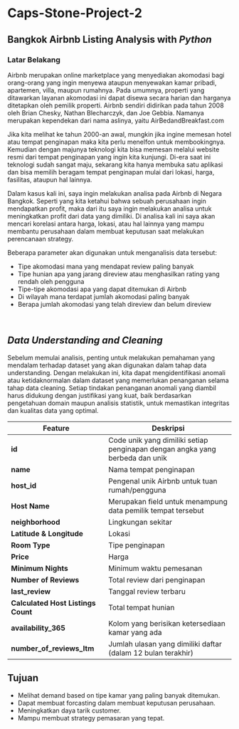# Caps-Stone-Project-2
## **Bangkok Airbnb Listing Analysis with *Python***

### **Latar Belakang**
Airbnb merupakan online marketplace yang menyediakan akomodasi bagi orang-orang yang ingin menyewa ataupun menyewakan kamar pribadi, apartemen, villa, maupun rumahnya.
Pada umumnya, properti yang ditawarkan layanan akomodasi ini dapat disewa secara harian dan harganya ditetapkan oleh pemilik properti.
Airbnb sendiri didirikan pada tahun 2008 oleh Brian Chesky, Nathan Blecharczyk, dan Joe Gebbia. Namanya merupakan kependekan dari nama aslinya, yaitu AirBedandBreakfast.com

Jika kita melihat ke tahun 2000-an awal, mungkin jika ingine memesan hotel atau tempat penginapan maka kita perlu menelfon untuk membookingnya. Kemudian dengan majunya teknologi kita bisa memesan melalui website resmi dari tempat penginapan yang ingin kita kunjungi. Di-era saat ini teknologi sudah sangat maju, sekarang kita hanya membuka satu aplikasi dan bisa memilih beragam tempat penginapan mulai dari lokasi, harga, fasilitas, ataupun hal lainnya.

Dalam kasus kali ini, saya ingin melakukan analisa pada Airbnb di Negara Bangkok. Seperti yang kita ketahui bahwa sebuah perusahaan ingin mendapatkan profit, maka dari itu saya ingin melakukan analisa untuk meningkatkan profit dari data yang dimiliki. Di analisa kali ini saya akan mencari korelasi antara harga, lokasi, atau hal lainnya yang mampu membantu perusahaan dalam membuat keputusan saat melakukan perencanaan strategy.

Beberapa parameter akan digunakan untuk menganalisis data tersebut:
<br>
* Tipe akomodasi mana yang mendapat review paling banyak
* Tipe hunian apa yang jarang direview atau menghasilkan rating yang rendah oleh pengguna
* Tipe-tipe akomodasi apa yang dapat ditemukan di Airbnb
* Di wilayah mana terdapat jumlah akomodasi paling banyak
* Berapa jumlah akomodasi yang telah direview dan belum direview
<br>

## *Data Understanding and Cleaning*

Sebelum memulai analisis, penting untuk melakukan pemahaman yang mendalam terhadap dataset yang akan digunakan dalam tahap data understanding. Dengan melakukan ini, kita dapat mengidentifikasi anomali atau ketidaknormalan dalam dataset yang memerlukan penanganan selama tahap data cleaning. Setiap tindakan penanganan anomali yang diambil harus didukung dengan justifikasi yang kuat, baik berdasarkan pengetahuan domain maupun analisis statistik, untuk memastikan integritas dan kualitas data yang optimal.

| Feature                               | Deskripsi |
|---------------------------------|-----------------------------------------------------------------------------|
| **id**                                    | Code unik yang dimiliki setiap penginapan dengan angka yang berbeda dan unik|
| **name**                                  | Nama tempat penginapan|
| **host_id**                               | Pengenal unik Airbnb untuk tuan rumah/pengguna|
| **Host Name**                             | Merupakan field untuk menampung data pemilik tempat tersebut|
| **neighborhood**                          | Lingkungan sekitar|
| **Latitude & Longitude**                  | Lokasi|
| **Room Type**                             | Tipe penginapan|
| **Price**                                 | Harga|
| **Minimum Nights**                        | Minimum waktu pemesanan|
| **Number of Reviews**                     | Total review dari penginapan|
| **last_review**                           | Tanggal review terbaru|
| **Calculated Host Listings Count**        | Total tempat hunian|
| **availability_365**                      | Kolom yang berisikan ketersediaan kamar yang ada|
| **number_of_reviews_ltm**                 | Jumlah ulasan yang dimiliki daftar (dalam 12 bulan terakhir)|

## **Tujuan**

* Melihat demand based on tipe kamar yang paling banyak ditemukan.
* Dapat membuat forcasting dalam membuat keputusan perusahaan.
* Meningkatkan daya tarik customer.
* Mampu membuat strategy pemasaran yang tepat.
